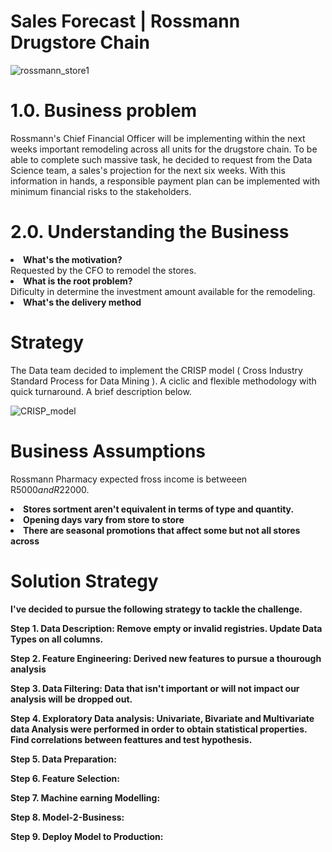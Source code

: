# Sales Forecast | Rossmann Drugstore Chain

![rossmann_store1](https://user-images.githubusercontent.com/30410050/185254615-515bffcc-43d4-4831-a58d-ed1d895c1307.jpg)




# 1.0. Business problem

Rossmann's Chief Financial Officer will be implementing within the next weeks important remodeling across all units for the drugstore chain. 
To be able to complete such massive task, he decided to request from the Data Science team, a sales's projection for the next six weeks. With this information in hands, a responsible payment plan can be implemented with minimum financial risks to the stakeholders.  

# 2.0. Understanding the Business

<li><strong>What's the motivation?</strong></li> Requested by the CFO to remodel the stores.

<li><strong> What is the root problem?</strong></li> Dificulty in determine the investment amount available for the remodeling.

<li><strong>What's the delivery method</strong></li> 
 



# Strategy

The Data team decided to implement the CRISP model ( Cross Industry Standard Process for Data Mining ). A ciclic and flexible methodology with quick turnaround.
A brief description below.


![CRISP_model](https://user-images.githubusercontent.com/30410050/185259805-bfa281c7-430a-4ec4-a50e-040f5563aa6d.png)

# Business Assumptions

Rossmann Pharmacy expected fross income is betweeen R$5000 and R$22000. 

<li><strong>Stores sortment aren't equivalent in terms of type and quantity.</strong></li> 
<li><strong>Opening days vary from store to store</li> 
<li><strong>There are seasonal promotions that affect some but not all stores across</li> 


# Solution Strategy

I've decided to pursue the following strategy to tackle the challenge.
 
 <strong>Step 1. Data Description: </strong>Remove empty or invalid registries. Update Data Types on all columns.

 <strong>Step 2. Feature Engineering: </strong> Derived new features to pursue a thourough analysis

 <strong>Step 3. Data Filtering: </strong> Data that isn't important or will not impact our analysis will be dropped out. 

 <strong>Step 4. Exploratory Data analysis: </strong> Univariate, Bivariate and Multivariate data Analysis were performed in order to obtain statistical properties. Find correlations between feattures and test hypothesis. 
 
 <strong>Step 5. Data Preparation: </strong> 
 
 <strong>Step 6. Feature Selection: </strong>
 
 <strong>Step 7. Machine earning Modelling: </strong>
 
 <strong>Step 8. Model-2-Business: </strong>
 
 <strong>Step 9. Deploy Model to Production: </strong>
